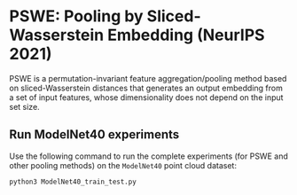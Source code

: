 # PSWE: Pooling by Sliced-Wasserstein Embedding (NeurIPS 2021)

PSWE is a permutation-invariant feature aggregation/pooling method based on sliced-Wasserstein distances that generates an output embedding from a set of input features, whose dimensionality does not depend on the input set size.

## Run ModelNet40 experiments

Use the following command to run the complete experiments (for PSWE and other pooling methods) on the `ModelNet40` point cloud dataset:

```shell
python3 ModelNet40_train_test.py
```
